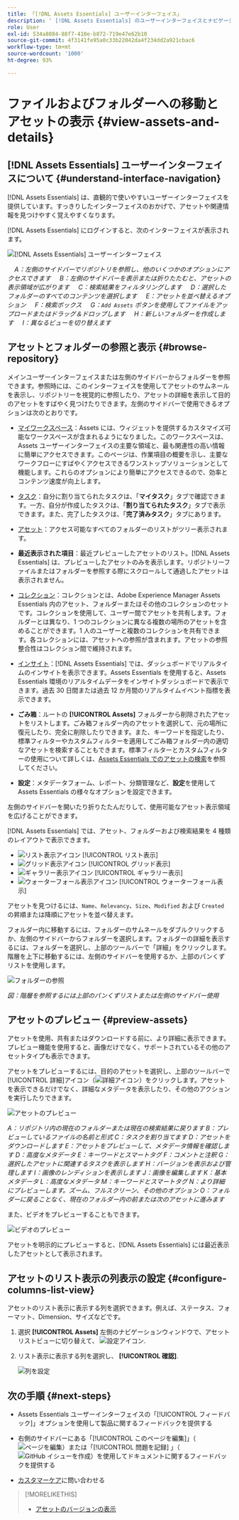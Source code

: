 ```yaml
---
title: 「[!DNL Assets Essentials] ユーザーインターフェイス」
description: ' [!DNL Assets Essentials] のユーザーインターフェイスとナビゲーションについて説明します。'
role: User
exl-id: 534a8084-88f7-410e-b872-719e47e62b10
source-git-commit: 4f3141fe95a0c33b22042da4f234dd2a921cbac6
workflow-type: tm+mt
source-wordcount: '1000'
ht-degree: 93%

---
```


# ファイルおよびフォルダーへの移動とアセットの表示 {#view-assets-and-details}

<!-- TBD: Give screenshots of all views with many assets. Zoom out to showcase how the thumbnails/tiles flow on the UI in different views. -->

<!-- TBD: The options in left sidebar may change. Shared with me and Shared by me are missing for now. Update this section as UI is updated. -->

## [!DNL Assets Essentials] ユーザーインターフェイスについて  {#understand-interface-navigation}

[!DNL Assets Essentials] は、直観的で使いやすいユーザーインターフェイスを提供しています。すっきりしたインターフェイスのおかげで、アセットや関連情報を見つけやすく覚えやすくなります。

[!DNL Assets Essentials] にログインすると、次のインターフェイスが表示されます。

![[!DNL Assets Essentials] ユーザーインターフェイス](assets/essentials-interface.png)

    *A：左側のサイドバーでリポジトリを参照し、他のいくつかのオプションにアクセスできます*
    *B：左側のサイドバーを表示または折りたたむと、アセットの表示領域が広がります*
    *C：検索結果をフィルタリングします*
    *D：選択したフォルダーのすべてのコンテンツを選択します*
    *E：アセットを並べ替えるオプション*
    *F：検索ボックス*
    *G：`Add Assets` ボタンを使用してファイルをアップロードまたはドラッグ＆ドロップします*
    *H：新しいフォルダーを作成します*
    *I：異なるビューを切り替えます*

<!-- TBD: Need an embedded video here with narration. It has to be hosted on MPC to be embeddable. -->

## アセットとフォルダーの参照と表示 {#browse-repository}

メインユーザーインターフェイスまたは左側のサイドバーからフォルダーを参照できます。参照時には、このインターフェイスを使用してアセットのサムネールを表示し、リポジトリーを視覚的に参照したり、アセットの詳細を表示して目的のアセットをすばやく見つけたりできます。左側のサイドバーで使用できるオプションは次のとおりです。

* [マイワークスペース](https://experienceleague.adobe.com/docs/experience-manager-assets-essentials/help/my-workspace.html?lang=ja)：Assets には、ウィジェットを提供するカスタマイズ可能なワークスペースが含まれるようになりました。このワークスペースは、Assets ユーザーインターフェイスの主要な領域と、最も関連性の高い情報に簡単にアクセスできます。このページは、作業項目の概要を示し、主要なワークフローにすばやくアクセスできるワンストップソリューションとして機能します。これらのオプションにより簡単にアクセスできるので、効率とコンテンツ速度が向上します。
* [タスク](https://experienceleague.adobe.com/docs/experience-manager-assets-essentials/help/my-workspace.html?lang=ja)：自分に割り当てられたタスクは、「**マイタスク**」タブで確認できます。一方、自分が作成したタスクは、「**割り当てられたタスク**」タブで表示できます。また、完了したタスクは、「**完了済みタスク**」タブにあります。
* [アセット](https://experienceleague.adobe.com/docs/experience-manager-assets-essentials/help/manage-organize.html?lang=ja)：アクセス可能なすべてのフォルダーのリストがツリー表示されます。
* **最近表示された項目**：最近プレビューしたアセットのリスト。[!DNL Assets Essentials] は、プレビューしたアセットのみを表示します。リポジトリーファイルまたはフォルダーを参照する際にスクロールして通過したアセットは表示されません。
* [コレクション](https://experienceleague.adobe.com/docs/experience-manager-assets-essentials/help/manage-collections.html?lang=ja)：コレクションとは、Adobe Experience Manager Assets Essentials 内のアセット、フォルダーまたはその他のコレクションのセットです。コレクションを使用して、ユーザー間でアセットを共有します。フォルダーとは異なり、1 つのコレクションに異なる複数の場所のアセットを含めることができます。1 人のユーザーと複数のコレクションを共有できます。各コレクションには、アセットへの参照が含まれます。アセットの参照整合性はコレクション間で維持されます。

* [インサイト](https://experienceleague.adobe.com/docs/experience-manager-assets-essentials/help/manage-reports.html?lang=ja#view-live-statistics)：[!DNL Assets Essentials] では、ダッシュボードでリアルタイムのインサイトを表示できます。Assets Essentials を使用すると、Assets Essentials 環境のリアルタイムデータをインサイトダッシュボードで表示できます。過去 30 日間または過去 12 か月間のリアルタイムイベント指標を表示できます。
* **ごみ箱**：ルートの **[!UICONTROL Assets]** フォルダーから削除されたアセットをリストします。ごみ箱フォルダー内のアセットを選択して、元の場所に復元したり、完全に削除したりできます。また、キーワードを指定したり、標準フィルターやカスタムフィルターを適用してごみ箱フォルダー内の適切なアセットを検索することもできます。標準フィルターとカスタムフィルターの使用について詳しくは、[Assets Essentials でのアセットの検索](search.md)を参照してください。
* **設定**：メタデータフォーム、レポート、分類管理など、**設定**&#x200B;を使用して Assets Essentials の様々なオプションを設定できます。

<!-- TBD: Not sure if we want to publish these right now. CC Libs are beta as per Greg.
* **Libraries**: Access to [!DNL Adobe Creative Cloud Team] (CCT) Libraries view. This view is visible only if the user is entitled to CCT Libraries.
-->

<!-- TBD: My Work Space shows task inbox and it is not visible on AEM Cloud Demos as of now. It is the source of truth server hence not documenting My Work Space option for now.
-->

左側のサイドバーを開いたり折りたたんだりして、使用可能なアセット表示領域を広げることができます。

[!DNL Assets Essentials] では、アセット、フォルダーおよび検索結果を 4 種類のレイアウトで表示できます。

* ![リスト表示アイコン](assets/do-not-localize/list-view.png) [!UICONTROL リスト表示]
* ![グリッド表示アイコン](assets/do-not-localize/grid-view.png) [!UICONTROL グリッド表示]
* ![ギャラリー表示アイコン](assets/do-not-localize/gallery-view.png) [!UICONTROL ギャラリー表示]
* ![ウォーターフォール表示アイコン](assets/do-not-localize/waterfall-view.png) [!UICONTROL ウォーターフォール表示]

アセットを見つけるには、`Name`、`Relevancy`、`Size`、`Modified` および `Created` の昇順または降順にアセットを並べ替えます。

フォルダー内に移動するには、フォルダーのサムネールをダブルクリックするか、左側のサイドバーからフォルダーを選択します。フォルダーの詳細を表示するには、フォルダーを選択し、上部のツールバーで「詳細」をクリックします。階層を上下に移動するには、左側のサイドバーを使用するか、上部のパンくずリストを使用します。

![フォルダーの参照](assets/browsing-folders.png)

*図：階層を参照するには上部のパンくずリストまたは左側のサイドバー使用*

## アセットのプレビュー {#preview-assets}

アセットを使用、共有またはダウンロードする前に、より詳細に表示できます。プレビュー機能を使用すると、画像だけでなく、サポートされているその他のアセットタイプも表示できます。

アセットをプレビューするには、目的のアセットを選択し、上部のツールバーで[!UICONTROL 詳細]アイコン（![詳細アイコン](assets/do-not-localize/edit-in-icon.png)）をクリックします。アセットを表示できるだけでなく、詳細なメタデータを表示したり、その他のアクションを実行したりできます。

![アセットのプレビュー](assets/preview-asset-2.png)

*A：リポジトリ内の現在のフォルダーまたは現在の検索結果に戻ります*
*B：プレビューしているファイルの名前と形式*
*C：タスクを割り当てます*
*D：アセットをダウンロードします*
*E：アセットをプレビューして、メタデータ情報を確認します*
*D：高度なメタデータ*
*E：キーワードとスマートタグ*
*F：コメントと注釈*
*G：選択したアセットに関連するタスクを表示します*
*H：バージョンを表示および管理します*
*I：画像のレンディションを表示します*
*J：画像を編集します*
*K：基本メタデータ*
*L：高度なメタデータ*
*M：キーワードとスマートタグ*
*N：より詳細にプレビューします。ズーム、フルスクリーン、その他のオプション*
*O：フォルダーに戻ることなく、現在のフォルダー内の前または次のアセットに進みます*

また、ビデオをプレビューすることもできます。

![ビデオのプレビュー](/help/using/assets/preview-video.png)

アセットを明示的にプレビューすると、[!DNL Assets Essentials] には最近表示したアセットとして表示されます。

<!-- TBD: Describe the options.

Explicitly previewed assets are displayed as recently viewed assets. Give screenshot of this.
Other use cases after previewing.
-->

## アセットのリスト表示の列表示の設定 {#configure-columns-list-view}

アセットのリスト表示に表示する列を選択できます。例えば、ステータス、フォーマット、Dimension、サイズなどです。

1. 選択 **[!UICONTROL Assets]** 左側のナビゲーションウィンドウで、アセットリストビューに切り替えて、 ![設定アイコン](assets/settings-icon.svg).

1. リスト表示に表示する列を選択し、 **[!UICONTROL 確認]**.

   ![列を設定](/help/using/assets/configure-columns.png)

## 次の手順 {#next-steps}

* Assets Essentials ユーザーインターフェイスの「[!UICONTROL フィードバック]」オプションを使用して製品に関するフィードバックを提供する

* 右側のサイドバーにある「[!UICONTROL このページを編集]」（![ページを編集](assets/do-not-localize/edit-page.png)）または「[!UICONTROL 問題を記録] 」（![GitHub イシューを作成](assets/do-not-localize/github-issue.png)）を使用してドキュメントに関するフィードバックを提供する

* [カスタマーケア](https://experienceleague.adobe.com/?support-solution=General&amp;lang=ja#support)に問い合わせる

>[!MORELIKETHIS]
>
>* [アセットのバージョンの表示](/help/using/manage-organize.md#view-versions)
